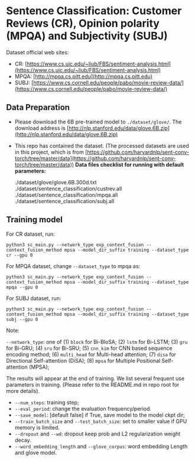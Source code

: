 # Sentence Classification: Customer Reviews (CR), Opinion polarity (MPQA) and Subjectivity (SUBJ)
Dataset official web sites:

* CR: [https://www.cs.uic.edu/~liub/FBS/sentiment-analysis.html](https://www.cs.uic.edu/~liub/FBS/sentiment-analysis.html)
* MPQA: [http://mpqa.cs.pitt.edu](http://mpqa.cs.pitt.edu)
* SUBJ: [https://www.cs.cornell.edu/people/pabo/movie-review-data/](https://www.cs.cornell.edu/people/pabo/movie-review-data/)

## Data Preparation

* Please download the 6B pre-trained model to `./dataset/glove/`. The download address is [http://nlp.stanford.edu/data/glove.6B.zip](http://nlp.stanford.edu/data/glove.6B.zip)
* This repo has contained the dataset. (The processed datasets are used in this project, which is from [https://github.com/harvardnlp/sent-conv-torch/tree/master/data](https://github.com/harvardnlp/sent-conv-torch/tree/master/data))
**Data files checklist for running with default parameters:**
    
    ./dataset/glove/glove.6B.300d.txt
    ./dataset/sentence_classification/custrev.all
    ./dataset/sentence_classification/mpqa.all
    ./dataset/sentence_classification/subj.all

## Training model

For CR dataset, run:

```
python3 sc_main.py --network_type exp_context_fusion --context_fusion_method mpsa --model_dir_suffix training --dataset_type cr --gpu 0
```

For MPQA dataset, change `--dataset_type` to mpqa as:

```
python3 sc_main.py --network_type exp_context_fusion --context_fusion_method mpsa --model_dir_suffix training --dataset_type mpqa --gpu 0
```

For SUBJ dataset, run:

```
python3 sc_main.py --network_type exp_context_fusion --context_fusion_method mpsa --model_dir_suffix training --dataset_type subj --gpu 0
```

Note:

`--network_type`: one of (1) `block` for Bi-BloSA; (2) `lstm` for Bi-LSTM; (3) `gru` for Bi-GRU; (4) `sru` for Bi-SRU; (5) `cnn_kim` for CNN based sequence encoding method; (6) `multi_head` for Multi-head attention; (7) `disa` for Directional Self-attention (DiSA); (8) `mpsa` for Multiple Positional Self-attention (MPSA);

The results will appear at the end of training. We list several frequent use parameters in training. (Please refer to the README.md in repo root for more details).

* `--num_steps`: training step;
* `--eval_period`: change the evaluation frequency/period.
* `--save_model`: [default false] if True, save model to the model ckpt dir;
* `--train_batch_size` and `--test_batch_size`: set to smaller value if GPU memory is limited.
* `--dropout` and `--wd`: dropout keep prob and L2 regularization weight decay.
* `--word_embedding_length` and `--glove_corpus`: word embedding Length and glove model.


    
    


